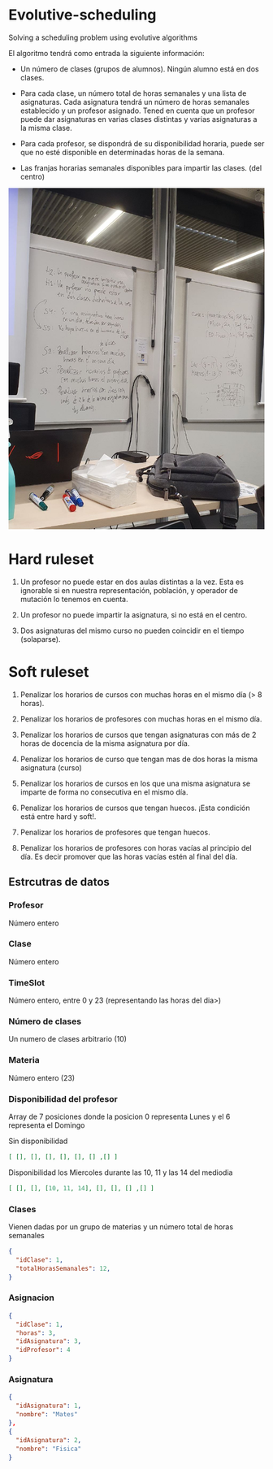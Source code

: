 # Evolutive-scheduling

Solving a scheduling problem using evolutive algorithms

El algoritmo tendrá como entrada la siguiente
información:

* Un número de clases (grupos de alumnos). Ningún alumno está en dos clases.

* Para cada clase, un número total de horas semanales y una lista de asignaturas.
Cada asignatura tendrá un número de horas semanales establecido y un profesor
asignado. Tened en cuenta que un profesor puede dar asignaturas en varias
clases distintas y varias asignaturas a la misma clase.

* Para cada profesor, se dispondrá de su disponibilidad horaria, puede ser que no
esté disponible en determinadas horas de la semana.

* Las franjas horarias semanales disponibles para impartir las clases. (del centro)


<img src="class.jpeg">

# Hard ruleset

1. Un profesor no puede estar en dos aulas distintas a la vez. Esta es ignorable si en nuestra representación, población, y operador de mutación lo tenemos en cuenta.

2. Un profesor no puede impartir la asignatura, si no está en el centro.

3. Dos asignaturas del mismo curso no pueden coincidir en el tiempo (solaparse).


# Soft ruleset

1. Penalizar los horarios de cursos con muchas horas en el mismo día (> 8 horas).

2. Penalizar los horarios de profesores con muchas horas en el mismo día.

3. Penalizar los horarios de cursos que tengan asignaturas con más de 2 horas de docencia de la misma asignatura por día.

4. Penalizar los horarios de curso que tengan mas de dos horas la misma asignatura (curso)

5. Penalizar los horarios de cursos en los que una misma asignatura se imparte de forma no consecutiva en el mismo día.

6. Penalizar los horarios de cursos que tengan huecos. ¡Esta condición está entre hard y soft!.

7. Penalizar los horarios de profesores que tengan huecos.

8. Penalizar los horarios de profesores con horas vacías al principio del día. Es decir promover que las horas vacías estén al final del día.



## Estrcutras de datos

### Profesor
Número entero

### Clase
Número entero

### TimeSlot
Número entero, entre 0 y 23 (representando las horas del dia>)


### Número de clases
Un numero de clases arbitrario (10)

### Materia
Número entero (23)

### Disponibilidad del profesor
Array de 7 posiciones donde la posicion 0 representa Lunes y el 6 representa el Domingo

Sin disponibilidad
```json
[ [], [], [], [], [], [] ,[] ]
```

Disponibilidad los Miercoles durante las 10, 11 y las 14 del mediodia
```json
[ [], [], [10, 11, 14], [], [], [] ,[] ]
```

### Clases
Vienen dadas por un grupo de materias y un número total de horas semanales
```json
{
  "idClase": 1,
  "totalHorasSemanales": 12,
}
``` 
### Asignacion
```json
{
  "idClase": 1,
  "horas": 3,
  "idAsignatura": 3,
  "idProfesor": 4
}
``` 
### Asignatura
```json
{
  "idAsignatura": 1,
  "nombre": "Mates"
},
{
  "idAsignatura": 2,
  "nombre": "Fisica"
}
```
